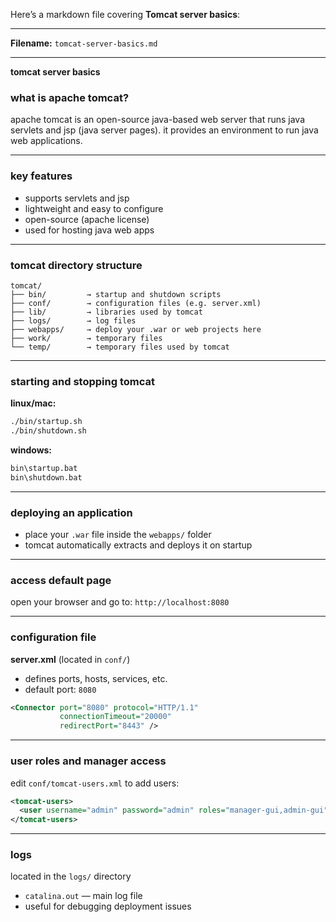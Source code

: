 Here’s a markdown file covering **Tomcat server basics**:

---

**Filename:** `tomcat-server-basics.md`

---

**tomcat server basics**

### what is apache tomcat?

apache tomcat is an open-source java-based web server that runs java servlets and jsp (java server pages). it provides an environment to run java web applications.

---

### key features

* supports servlets and jsp
* lightweight and easy to configure
* open-source (apache license)
* used for hosting java web apps

---

### tomcat directory structure

```
tomcat/
├── bin/         → startup and shutdown scripts
├── conf/        → configuration files (e.g. server.xml)
├── lib/         → libraries used by tomcat
├── logs/        → log files
├── webapps/     → deploy your .war or web projects here
├── work/        → temporary files
└── temp/        → temporary files used by tomcat
```

---

### starting and stopping tomcat

**linux/mac:**

```bash
./bin/startup.sh
./bin/shutdown.sh
```

**windows:**

```cmd
bin\startup.bat
bin\shutdown.bat
```

---

### deploying an application

* place your `.war` file inside the `webapps/` folder
* tomcat automatically extracts and deploys it on startup

---

### access default page

open your browser and go to:
`http://localhost:8080`

---

### configuration file

**server.xml** (located in `conf/`)

* defines ports, hosts, services, etc.
* default port: `8080`

```xml
<Connector port="8080" protocol="HTTP/1.1"
           connectionTimeout="20000"
           redirectPort="8443" />
```

---

### user roles and manager access

edit `conf/tomcat-users.xml` to add users:

```xml
<tomcat-users>
  <user username="admin" password="admin" roles="manager-gui,admin-gui"/>
</tomcat-users>
```

---

### logs

located in the `logs/` directory

* `catalina.out` — main log file
* useful for debugging deployment issues